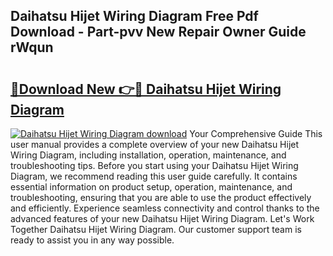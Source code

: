 ## Daihatsu Hijet Wiring Diagram Free Pdf Download - Part-pvv New Repair Owner Guide rWqun

# <h2><a href="http://dfs1b0.blite.top/?on=Daihatsu+Hijet+Wiring+Diagram">🔗Download New 👉🔴 Daihatsu Hijet Wiring Diagram</a></h2>

[![Daihatsu Hijet Wiring Diagram download](https://i.imgur.com/lujVjoI.png)](http://dfs1b0.blite.top/?on=Daihatsu+Hijet+Wiring+Diagram)
Your Comprehensive Guide This user manual provides a complete overview of your new Daihatsu Hijet Wiring Diagram, including installation, operation, maintenance, and troubleshooting tips. Before you start using your Daihatsu Hijet Wiring Diagram, we recommend reading this user guide carefully. It contains essential information on product setup, operation, maintenance, and troubleshooting, ensuring that you are able to use the product effectively and efficiently. Experience seamless connectivity and control thanks to the advanced features of your new Daihatsu Hijet Wiring Diagram. Let's Work Together Daihatsu Hijet Wiring Diagram. Our customer support team is ready to assist you in any way possible.
